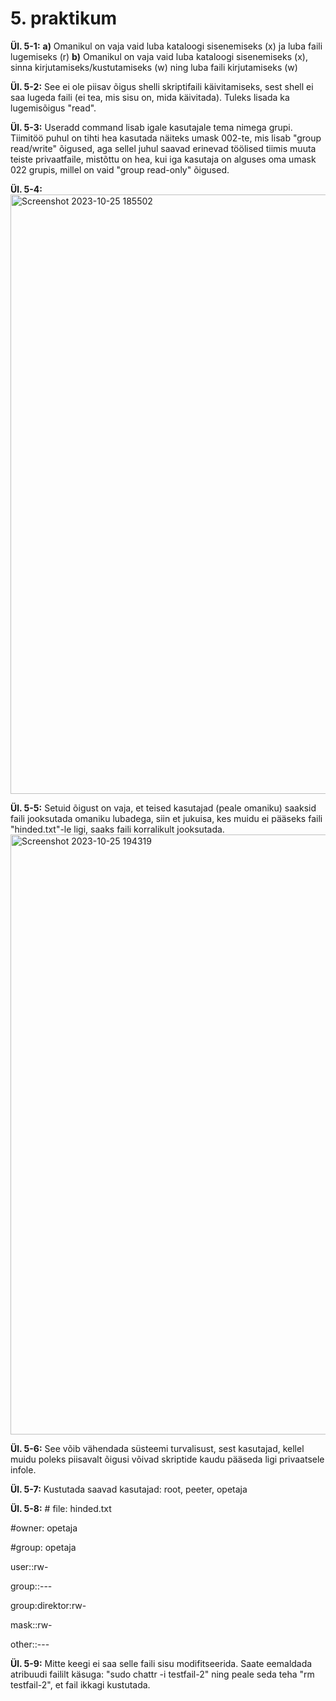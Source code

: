 # 5. praktikum
**Ül. 5-1:** **a)** Omanikul on vaja vaid luba kataloogi sisenemiseks (x) ja luba faili lugemiseks (r)
**b)** Omanikul on vaja vaid luba kataloogi sisenemiseks (x), sinna kirjutamiseks/kustutamiseks (w) ning luba faili kirjutamiseks (w)

**Ül. 5-2:** See ei ole piisav õigus shelli skriptifaili käivitamiseks, sest shell ei saa lugeda faili (ei tea, mis sisu on, mida käivitada). Tuleks lisada ka lugemisõigus "read".

**Ül. 5-3:** Useradd command lisab igale kasutajale tema nimega grupi. Tiimitöö puhul on tihti hea kasutada näiteks umask 002-te, mis lisab "group read/write" õigused, aga sellel juhul saavad erinevad töölised tiimis muuta teiste privaatfaile, mistõttu on hea, kui iga kasutaja on alguses oma umask 022 grupis, millel on vaid "group read-only" õigused.

**Ül. 5-4:**
<img width="959" alt="Screenshot 2023-10-25 185502" src="https://github.com/Siim0u/ops-steemid/assets/112852891/101abb12-e345-4b6f-b52a-8e6c72303c17">

**Ül. 5-5:** Setuid õigust on vaja, et teised kasutajad (peale omaniku) saaksid faili jooksutada omaniku lubadega, siin et jukuisa, kes muidu ei pääseks faili "hinded.txt"-le ligi, saaks faili korralikult jooksutada.
<img width="960" alt="Screenshot 2023-10-25 194319" src="https://github.com/Siim0u/ops-steemid/assets/112852891/1d87f71a-da14-4dcd-93d1-0b0586610cf5">

**Ül. 5-6:** See võib vähendada süsteemi turvalisust, sest kasutajad, kellel muidu poleks piisavalt õigusi võivad skriptide kaudu pääseda ligi privaatsele infole.

**Ül. 5-7:** Kustutada saavad kasutajad: root, peeter, opetaja

**Ül. 5-8:** # file: hinded.txt


#owner: opetaja

#group: opetaja

user::rw-

group::---

group:direktor:rw-

mask::rw-

other::---


**Ül. 5-9:** Mitte keegi ei saa selle faili sisu modifitseerida. Saate eemaldada atribuudi faililt käsuga: "sudo chattr -i testfail-2" ning peale seda teha "rm testfail-2", et fail ikkagi kustutada.



